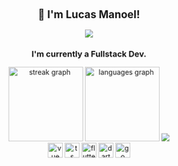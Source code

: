 <div>
  <h2 align="center">👋 I'm Lucas Manoel!</h2>
  <div align="center"><img src="https://38.media.tumblr.com/a401eaca1220428dc37379cbd7312e16/tumblr_nv44lndz1l1u6xnmoo1_1280.gif"></div>
  <div align="center">
    <h3>I'm currently a Fullstack Dev. </h3>
  </div>
<div align="center">
  <div>
    <img src="https://streak-stats.demolab.com?user=lucasoribka&locale=en&mode=daily&theme=outrun&hide_border=true&border_radius=25&card_width=320" height="150" alt="streak graph"  />
    <img src="https://github-readme-stats.vercel.app/api/top-langs?username=lucasoribka&locale=en&hide_title=false&layout=compact&card_width=320&langs_count=6&theme=outrun&hide_border=true&border_radius=25" height="150" alt="languages graph"  />
    <img src="http://github-profile-summary-cards.vercel.app/api/cards/profile-details?username=lucasoribka&theme=outrun">
  </div>
</div>

<div align="center">
  <img src="https://skillicons.dev/icons?i=c#" height="30" alt="vue logo"  />
  <img src="https://skillicons.dev/icons?i=ts" height="30" alt="ts logo"  />
  <img src="https://skillicons.dev/icons?i=python" height="30" alt="flutter logo" />
  <img src="https://skillicons.dev/icons?i=net" height="30" alt="dart logo" />
  <img src="https://skillicons.dev/icons?i=js" height="30" alt="go logo"  />
</div>
